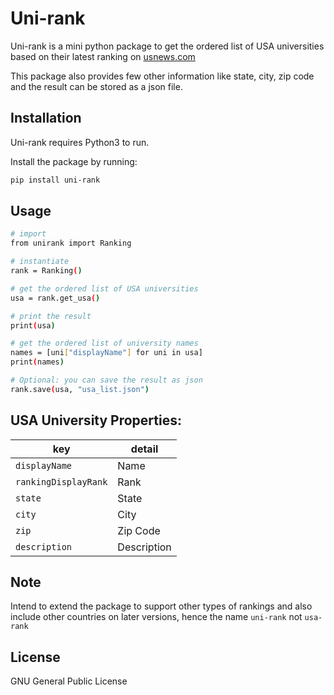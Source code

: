 # Uni-rank

Uni-rank is a mini python package to get the ordered list of USA universities based on their latest ranking on [usnews.com](https://usnews.com/best-colleges)

This package also provides few other information like state, city, zip code and the result can be stored as a json file.

Installation
----

Uni-rank requires Python3 to run. 

Install the package by running:
```sh
pip install uni-rank
```

Usage
----
```sh
# import
from unirank import Ranking

# instantiate
rank = Ranking()

# get the ordered list of USA universities
usa = rank.get_usa()

# print the result
print(usa)

# get the ordered list of university names
names = [uni["displayName"] for uni in usa]
print(names)

# Optional: you can save the result as json
rank.save(usa, "usa_list.json")
```


USA University Properties:
----
key | detail
--- | ---
`displayName` | Name
``rankingDisplayRank`` | Rank
`state` | State
`city` | City
`zip` | Zip Code
`description` | Description


Note
----
Intend to extend the package to support other types of rankings and also include other countries on later versions, hence the name `uni-rank` not `usa-rank`

License
----

GNU General Public License
